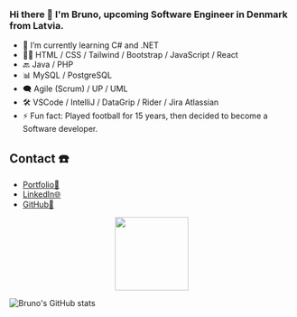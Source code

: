 ### Hi there 👋 I'm Bruno, upcoming Software Engineer in Denmark from Latvia.

- 🌱 I’m currently learning C# and .NET
- 👨‍💻 HTML / CSS / Tailwind / Bootstrap / JavaScript / React 
- 🔙 Java / PHP
- 📊 MySQL / PostgreSQL 
- 🗨️ Agile (Scrum) / UP / UML
- 🛠️ VSCode / IntelliJ / DataGrip / Rider /  Jira Atlassian  
- ⚡ Fun fact: Played football for 15 years, then decided to become a Software developer.

## Contact ☎️
- [Portfolio👤](https://blaizans.com/)
- [LinkedIn🌐](https://www.linkedin.com/in/bruno-laizans/)
- [GitHub💼](https://github.com/blaizans/)

<div id="header" align="center">
  <img src="https://komarev.com/ghpvc/?username=kkristiansd&style=flat-square&color=green" alt="" width="130"/>
</div>

![Bruno's GitHub stats](https://github-readme-stats.vercel.app/api/?username=blaizans&show_icons=true&title_color=fff&icon_color=79ff97&text_color=9f9f9f&bg_color=151515)



